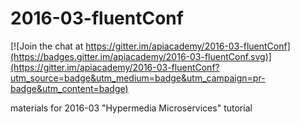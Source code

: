 # 2016-03-fluentConf

[![Join the chat at https://gitter.im/apiacademy/2016-03-fluentConf](https://badges.gitter.im/apiacademy/2016-03-fluentConf.svg)](https://gitter.im/apiacademy/2016-03-fluentConf?utm_source=badge&utm_medium=badge&utm_campaign=pr-badge&utm_content=badge)

materials for 2016-03 "Hypermedia Microservices" tutorial
